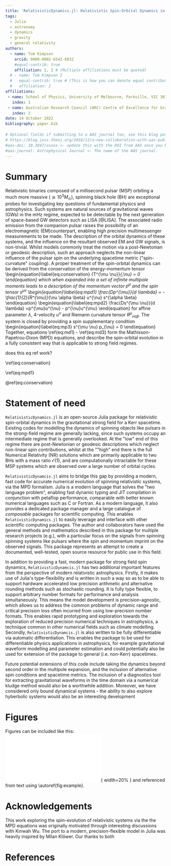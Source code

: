 ```yaml
---
title: 'RelativisticDynamics.jl: Relativistic Spin-Orbital Dynamics in Julia'
tags:
  - Julia
  - astronomy
  - dynamics
  - gravity
  - general relativity
authors:
  - name: Tom Kimpson
    orcid: 0000-0002-6542-6032
    #equal-contrib: true
    affiliation: 1, 2 # (Multiple affiliations must be quoted)
  # - name: Tom Kimpson 2
  #   equal-contrib: true # (This is how you can denote equal contributions between multiple authors)
  #   affiliation: 2
affiliations:
 - name: School of Physics, University of Melbourne, Parkville, VIC 3010, Australia 
   index: 1
 - name: Australian Research Council (ARC) Centre of Excellence for Gravitational Wave Discovery (OzGrav)
   index: 2
date: 14 October 2022
bibliography: paper.bib

# Optional fields if submitting to a AAS journal too, see this blog post:
# https://blog.joss.theoj.org/2018/12/a-new-collaboration-with-aas-publishing
#aas-doi: 10.3847/xxxxx <- update this with the DOI from AAS once you know it.
#aas-journal: Astrophysical Journal <- The name of the AAS journal.
---
```






<!-- A summary describing the high-level functionality and purpose of the software for a diverse, non-specialist audience. -->

# Summary
Relativistic binaries composed of a millisecond pulsar (MSP) orbiting a much more massive ($\gtrsim 10^3 M_{\odot}$), spinning black hole (BH) are exceptional probes for investigating key questions of fundamental physics and astrophysics. Such systems are natural sources of gravitational waves (GWs) in the mHz regime, expected to be detectable by the next generation of space-based GW detectors such as LISA [@LISA]. The associated radio emission from the companion pulsar raises the possibility of an electromagnetic (EM)counterpart, enabling high precision multimessenger measurements to be made. The description of the orbital dynamics of these systems, and the influence on the resultant observed EM and GW signals, is non-trivial. Whilst models commonly treat the motion via a post-Newtonian or geodesic description, such an approach neglects the non-linear influence of the pulsar spin on the underlying spacetime metric ("spin-curvature" coupling). A proper treatment of the spin-orbital dynamics can be derived from the conservation of the energy-momentum tensor
\begin{equation}\label{eq:conservation}
{T^{\mu \nu}}_{;\nu} = 0
\end{equation}
which when expanded into a set of infinite multipole moments leads to a description of the momentum vector $p^{\mu}$ and the spin tensor $s^{\mu \nu}$ 
\begin{equation}\label{eq:mpd1}
 \frac{Dp^{\mu}}{d \lambda} = -\frac{1}{2}{R^{\mu}}_{\nu \alpha \beta} u^{\nu} s^{\alpha \beta}
\end{equation}
\begin{equation}\label{eq:mpd2}
\frac{Ds^{\mu \nu}}{d \lambda} =p^{\mu}u^{\nu} - p^{\nu}u^{\mu}
\end{equation}
for affine parameter $\lambda$, 4-velocity $u^{\nu}$ and Riemann curvature tensor ${R^{\mu}}_{\nu \alpha \beta}$.  The system is closed by providing a spin supplementary condition
\begin{equation}\label{eq:mp3}
s^{\mu \nu} p_{\nu} = 0
\end{equation}
Together, equations \ref{eq:md1} - \ref{eq:md3} form the Mathisson-Papetrou-Dixon (MPD) equations, and describe the spin-orbital evolution in a fully consistent way that is applicable to strong field regimes. 


does this eq ref work?

\ref{eq:conservation}

\ref{eq:mpd1}



\@ref(eq:conservation)

<!-- A Statement of need section that clearly illustrates the research purpose of the software and places it in the context of related work -->
# Statement of need

`RelativisticDynamics.jl` is an open-source Julia package for relativistic spin-orbital dynamics in the gravitational strong field for a Kerr spacetime. Existing codes for modelling the dynamics of spinning objects like pulsars in the strong-field regime are generally lacking, since such systems occupy an intermediate regime that is generally overlooked. At the "low" end of this regime there are post-Newtonian or geodesic descriptions which neglect non-linear spin contributions, whilst at the ""high" end there is the full Numerical Relativity (NR) solutions which are primarily applicable to two BHs with a mass ratio $\mathcal{O}(1)$, and are computationally intractable for these MSP systems which are observed over a large number of orbital cycles.  

`RelativisticDynamcis.jl` aims to bridge this gap by providing a modern, fast code for accurate numerical evolution of spinning relativistic systems, via the MPD formalism. Julia is a modern language that solves the "two language problem", enabling fast dynamic typing and JIT compilation in conjunction with petaflop performance, comparable with better known numerical languages such as C or Fortran. As a modern language, it also provides a dedicated package manager and a large catalogue of _composable_ packages for scientific computing. This enables `RelativisticDynamics.jl` to easily leverage and interface with other scientific computing packages. The author and collaborators have used the general methods and mathematics described in this package for multiple research projects (e.g.), with a particular focus on the signals from spinning spinning systems like pulsars where the spin and momentum imprint on the observed signals. This package represents an attempt to create a documented, well-tested, open source resource for public use in this field. 

In addition to providing a fast, modern package for strong field spin dynamics, `RelativisticDynamcis.jl` has two additional important features from the perspective of modern relativistic astrophysics. Firstly, it makes use of Julia's type-flexibility and is written in such a way so as to be able to support hardware accelerated low precision arithmetic and alternative rounding methods such as stochastic rounding. It is fully type flexible, to support arbitrary number formats for performance and analysis simultaneously. This means the model development is precision-agnostic, which allows us to address the common problems of dynamic range and critical precision loss often incurred from using low-precision number formats. This enables rapid prototyping and exploration towards the exploration of reduced precision numerical techniques in astrophysics, a technique common in other numerical fields such as climate modelling. Secondly, `RelativisticDynamcis.jl` is also written to be fully differentiable via automatic differentiation. This enables the package to be used for differentiable physics applications in astrophysics, for example gravitational waveform modelling and parameter estimation and could potentially also be used for extension of the package to general (i.e. non-Kerr) spacetimes. 

Future potential extensions of this code include taking the dynamics beyond second order in the multipole expansion, and the inclusion of alternative spin conditions and spacetime metrics. The inclusion of a diagnostics tool for extracting gravitational waveforms in the time domain via a numerical kludge method would also be a worthwhile addition. Moreover, we have considered only bound dynamical systems - the ability to also explore hyberbolic systems would also be an interesting development


# Figures

Figures can be included like this:
![Caption for example figure.\label{fig:example}](../example_media/e01_stacked.pdf){ width=20% }
and referenced from text using \autoref{fig:example}.

# Acknowledgements

This work exploring the spin-evolution of relativistic systems via the the MPD equations was originally motivated through interesting discussions with Kinwah Wu. The port to a modern, precision-flexible model in Julia was heavily inspired by Milan Klöwer. Our thanks to both


# References





